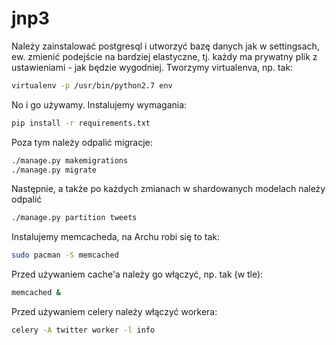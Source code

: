 jnp3
====
Należy zainstalować postgresql i utworzyć bazę danych jak w settingsach,
ew. zmienić podejście na bardziej elastyczne, tj. każdy ma prywatny plik z
ustawieniami - jak będzie wygodniej.
Tworzymy virtualenva, np. tak:
````bash
virtualenv -p /usr/bin/python2.7 env
````
No i go używamy.
Instalujemy wymagania:
````bash
pip install -r requirements.txt
````
Poza tym należy odpalić migracje:
````bash
./manage.py makemigrations
./manage.py migrate
````
Następnie, a także po każdych zmianach w shardowanych modelach należy odpalić
````bash
./manage.py partition tweets
````
Instalujemy memcacheda, na Archu robi się to tak:
````bash
sudo pacman -S memcached
````
Przed używaniem cache'a należy go włączyć, np. tak (w tle):
````bash
memcached &
````
Przed używaniem celery należy włączyć workera:
````bash
celery -A twitter worker -l info
````
